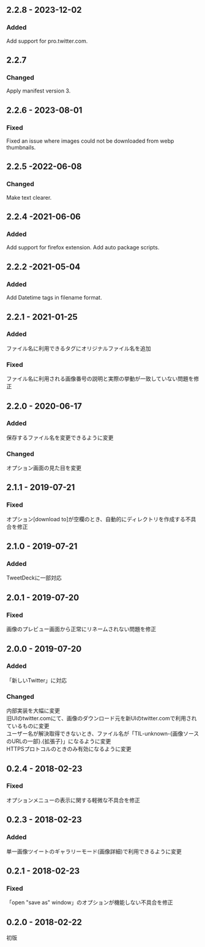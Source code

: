 ## 2.2.8 - 2023-12-02
### Added
Add support for pro.twitter.com.

## 2.2.7
### Changed
Apply manifest version 3.

## 2.2.6 - 2023-08-01
### Fixed
Fixed an issue where images could not be downloaded from webp thumbnails.

## 2.2.5 -2022-06-08
### Changed
Make text clearer.

## 2.2.4 -2021-06-06
### Added
Add support for firefox extension.
Add auto package scripts.

## 2.2.2 -2021-05-04
### Added
Add Datetime tags in filename format.

## 2.2.1 - 2021-01-25
### Added
ファイル名に利用できるタグにオリジナルファイル名を追加

### Fixed
ファイル名に利用される画像番号の説明と実際の挙動が一致していない問題を修正

## 2.2.0 - 2020-06-17
### Added
保存するファイル名を変更できるように変更

### Changed
オプション画面の見た目を変更

## 2.1.1 - 2019-07-21
### Fixed
オプション[download to]が空欄のとき、自動的にディレクトリを作成する不具合を修正

## 2.1.0 - 2019-07-21
### Added
TweetDeckに一部対応

## 2.0.1 - 2019-07-20
### Fixed
画像のプレビュー画面から正常にリネームされない問題を修正

## 2.0.0 - 2019-07-20
### Added
「新しいTwitter」に対応

### Changed
内部実装を大幅に変更  
旧UIのtwitter.comにて、画像のダウンロード元を新UIのtwitter.comで利用されているものに変更  
ユーザー名が解決取得できないとき、ファイル名が「TIL-unknown-{画像ソースのURLの一部}.{拡張子}」になるように変更  
HTTPSプロトコルのときのみ有効になるように変更

## 0.2.4 - 2018-02-23
### Fixed
オプションメニューの表示に関する軽微な不具合を修正

## 0.2.3 - 2018-02-23
### Added
単一画像ツイートのギャラリーモード(画像詳細)で利用できるように変更

## 0.2.1 - 2018-02-23
### Fixed
「open "save as" window」のオプションが機能しない不具合を修正

## 0.2.0 - 2018-02-22
初版